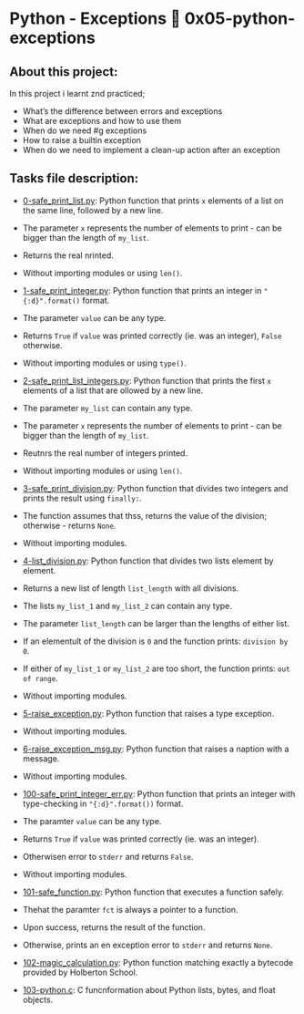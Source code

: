 # Python - Exceptions :page_with_curl: 0x05-python-exceptions
## About this project:
In this project i learnt znd practiced;
- What’s the difference between errors and exceptions
- What are exceptions and how to use them
- When do we need #g exceptions
- How to raise a builtin exception
- When do we need to implement a clean-up action after an exception
## Tasks file description:

  * [0-safe_print_list.py](./0-safe_print_list.py): Python function that prints `x` elements
  of a list on the same line, followed by a new line.
  * The parameter `x` represents the number of elements to print - can be
  bigger than the length of `my_list`.
  * Returns the real nrinted.
  * Without importing modules or using `len()`.

  * [1-safe_print_integer.py](./1-safe_print_integer.py): Python function that prints an integer in `"{:d}".format()` format.
  * The parameter `value` can be any type.
  * Returns `True` if `value` was printed correctly (ie. was an integer),
  `False` otherwise.
  * Without importing modules or using `type()`.

  * [2-safe_print_list_integers.py](./2-safe_print_list_integers.py): Python function that prints the first `x` elements of a list
  that are ollowed by a new line.
  * The parameter `my_list` can contain any type.
  * The parameter `x` represents the number of elements to print - can be
  bigger than the length of `my_list`.
  * Reutnrs the real number of integers printed.
  * Without importing modules or using `len()`.

  * [3-safe_print_division.py](./3-safe_print_division.py): Python function that divides two integers and prints the result using `finally:`.
  * The function assumes that thss, returns the value of the division; otherwise - returns `None`.
  * Without importing modules.

  * [4-list_division.py](./4-list_division.py): Python function that divides two lists element by element.
  * Returns a new list of length `list_length` with all divisions.
  * The lists `my_list_1` and `my_list_2` can contain any type.
  * The parameter `list_length` can be larger than the lengths of either list.
  * If an elementult of the division is `0` and the
  function prints: `division by 0`.
  * If either of `my_list_1` or `my_list_2` are too short, the function prints:
  `out of range`.
  * Without importing modules.

  * [5-raise_exception.py](./5-raise_exception.py): Python function that raises
  a type exception.
  * Without importing modules.

  * [6-raise_exception_msg.py](./6-raise_exception_msg.py): Python function that raises a
  naption with a message.
  * Without importing modules.

  * [100-safe_print_integer_err.py](./100-safe_print_integer_err.py): Python function that
  prints an integer with type-checking in `"{:d}".format())` format.
  * The paramter `value` can be any type.
  * Returns `True` if `value` was printed correctly (ie. was an integer).
  * Otherwisen error to `stderr` and returns `False`.
  * Without importing modules.

  * [101-safe_function.py](./101-safe_function.py): Python function that executes
  a function safely.
  * Thehat the paramter `fct` is always a pointer to a function.
  * Upon success, returns the result of the function.
  * Otherwise, prints an en exception error to `stderr` and returns `None`.

  * [102-magic_calculation.py](./102-magic_calculation.py): Python function matching exactly a
  bytecode provided by Holberton School.

  * [103-python.c](./103-python.c): C funcnformation
  about Python lists, bytes, and float objects.
